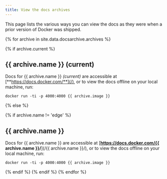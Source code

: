 ```yaml
---
title: View the docs archives
---
```


This page lists the various ways you can view the docs as they were when a
prior version of Docker was shipped.

{% for archive in site.data.docsarchive.archives %}

{% if archive.current %}

## {{ archive.name }} (current)

Docs for {{ archive.name }} _(current)_ are accessible at [**https://docs.docker.com/**](/), or
to view the docs offline on your local machine, run:

```
docker run -ti -p 4000:4000 {{ archive.image }}
```

{% else %}

{% if archive.name != 'edge' %}

## {{ archive.name }}

Docs for {{ archive.name }} are accessible at [**https://docs.docker.com/{{ archive.name }}/**](/{{ archive.name }}/), or to view the docs offline on your local machine,
run:

```
docker run -ti -p 4000:4000 {{ archive.image }}
```

{% endif %} <!-- edge check -->
{% endif %}
{% endfor %}
